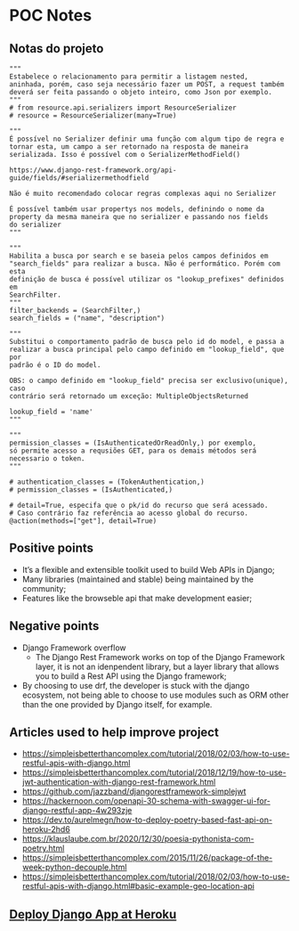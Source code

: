# POC Notes

## Notas do projeto

```
"""
Estabelece o relacionamento para permitir a listagem nested,
aninhada, porém, caso seja necessário fazer um POST, a request também
deverá ser feita passando o objeto inteiro, como Json por exemplo.
"""
# from resource.api.serializers import ResourceSerializer
# resource = ResourceSerializer(many=True)
```

```
"""
É possível no Serializer definir uma função com algum tipo de regra e
tornar esta, um campo a ser retornado na resposta de maneira
serializada. Isso é possível com o SerializerMethodField()

https://www.django-rest-framework.org/api-guide/fields/#serializermethodfield

Não é muito recomendado colocar regras complexas aqui no Serializer

É possível também usar propertys nos models, definindo o nome da
property da mesma maneira que no serializer e passando nos fields
do serializer
"""
```

```
"""
Habilita a busca por search e se baseia pelos campos definidos em
"search_fields" para realizar a busca. Não é performático. Porém com esta
definição de busca é possível utilizar os "lookup_prefixes" definidos em
SearchFilter.
"""
filter_backends = (SearchFilter,)
search_fields = ("name", "description")

"""
Substitui o comportamento padrão de busca pelo id do model, e passa a
realizar a busca principal pelo campo definido em "lookup_field", que por
padrão é o ID do model.

OBS: o campo definido em "lookup_field" precisa ser exclusivo(unique), caso
contrário será retornado um exceção: MultipleObjectsReturned

lookup_field = 'name'
"""

"""
permission_classes = (IsAuthenticatedOrReadOnly,) por exemplo,
só permite acesso a requsiões GET, para os demais métodos será
necessario o token.
"""

# authentication_classes = (TokenAuthentication,)
# permission_classes = (IsAuthenticated,)
```

```
# detail=True, especifa que o pk/id do recurso que será acessado.
# Caso contrário faz referência ao acesso global do recurso.
@action(methods=["get"], detail=True)
```

## Positive points

- It’s a flexible and extensible toolkit used to build Web APIs in Django;
- Many libraries (maintained and stable) being maintained by the community;
- Features like the browseble api that make development easier;

## Negative points

- Django Framework overflow 
    - The Django Rest Framework works on top of the Django Framework layer, it is not an idenpendent library,
    but a layer library that allows you to build a Rest API using the Django framework;
- By choosing to use drf, the developer is stuck with the django ecosystem, not being able to choose to use modules
such as ORM other than the one provided by Django itself, for example.

## Articles used to help improve project

- https://simpleisbetterthancomplex.com/tutorial/2018/02/03/how-to-use-restful-apis-with-django.html
- https://simpleisbetterthancomplex.com/tutorial/2018/12/19/how-to-use-jwt-authentication-with-django-rest-framework.html
- https://github.com/jazzband/djangorestframework-simplejwt
- https://hackernoon.com/openapi-30-schema-with-swagger-ui-for-django-restful-app-4w293zje
- https://dev.to/aurelmegn/how-to-deploy-poetry-based-fast-api-on-heroku-2hd6
- https://klauslaube.com.br/2020/12/30/poesia-pythonista-com-poetry.html
- https://simpleisbetterthancomplex.com/2015/11/26/package-of-the-week-python-decouple.html
- https://simpleisbetterthancomplex.com/tutorial/2018/02/03/how-to-use-restful-apis-with-django.html#basic-example-geo-location-api

## [Deploy Django App at Heroku](deploy-django-app-at-heroku.md)
